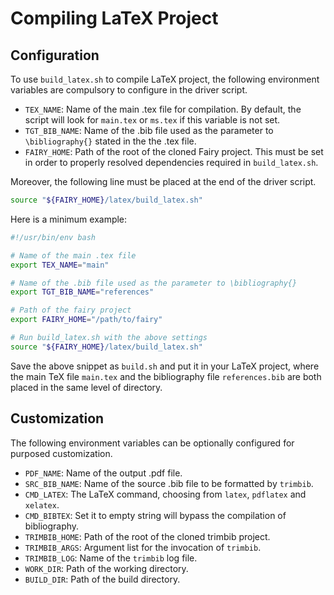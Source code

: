 # Compiling LaTeX Project #

## Configuration ##

To use `build_latex.sh` to compile LaTeX project, the following environment variables are compulsory to configure in the driver script. 

- `TEX_NAME`: Name of the main .tex file for compilation. By default, the script will look for `main.tex` or `ms.tex` if this variable is not set. 
- `TGT_BIB_NAME`: Name of the .bib file used as the parameter to `\bibliography{}` stated in the the .tex file. 
- `FAIRY_HOME`: Path of the root of the cloned Fairy project. This must be set in order to properly resolved dependencies required in `build_latex.sh`. 

Moreover, the following line must be placed at the end of the driver script. 

```bash
source "${FAIRY_HOME}/latex/build_latex.sh"
```

Here is a minimum example: 

```bash
#!/usr/bin/env bash

# Name of the main .tex file
export TEX_NAME="main"

# Name of the .bib file used as the parameter to \bibliography{}
export TGT_BIB_NAME="references"

# Path of the fairy project
export FAIRY_HOME="/path/to/fairy"

# Run build_latex.sh with the above settings
source "${FAIRY_HOME}/latex/build_latex.sh"
```

Save the above snippet as `build.sh` and put it in your LaTeX project, where the main TeX file `main.tex` and the bibliography file `references.bib` are both placed in the same level of directory. 

## Customization ##

The following environment variables can be optionally configured for purposed customization. 

- `PDF_NAME`: Name of the output .pdf file.
- `SRC_BIB_NAME`: Name of the source .bib file to be formatted by `trimbib`.
- `CMD_LATEX`: The LaTeX command, choosing from `latex`, `pdflatex` and `xelatex`.
- `CMD_BIBTEX`: Set it to empty string will bypass the compilation of bibliography. 
- `TRIMBIB_HOME`: Path of the root of the cloned trimbib project.
- `TRIMBIB_ARGS`: Argument list for the invocation of `trimbib`.
- `TRIMBIB_LOG`: Name of the `trimbib` log file. 
- `WORK_DIR`: Path of the working directory.
- `BUILD_DIR`: Path of the build directory.
